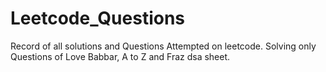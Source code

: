  # Leetcode_Questions
Record of all solutions and Questions Attempted on leetcode.
Solving only Questions of Love Babbar, A to Z and  Fraz dsa sheet.  
 
